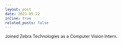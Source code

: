 ```yaml
---
layout: post
date: 2023-05-22
inline: true
related_posts: false
---
```


Joined Zebra Technologies as a Computer Vision Intern.

